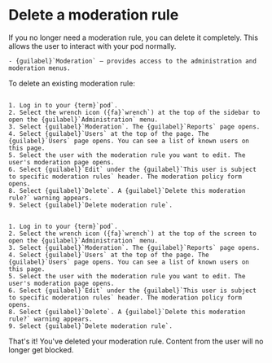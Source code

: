 # Delete a moderation rule

If you no longer need a moderation rule, you can delete it completely. This allows the user to interact with your pod normally.

```{dropdown} Required permissions
- {guilabel}`Moderation` – provides access to the administration and moderation menus.
```

To delete an existing moderation rule:

```{tabbed} Desktop

1. Log in to your {term}`pod`.
2. Select the wrench icon ({fa}`wrench`) at the top of the sidebar to open the {guilabel}`Administration` menu.
3. Select {guilabel}`Moderation`. The {guilabel}`Reports` page opens.
4. Select {guilabel}`Users` at the top of the page. The {guilabel}`Users` page opens. You can see a list of known users on this page.
5. Select the user with the moderation rule you want to edit. The user's moderation page opens.
6. Select {guilabel}`Edit` under the {guilabel}`This user is subject to specific moderation rules` header. The moderation policy form opens.
8. Select {guilabel}`Delete`. A {guilabel}`Delete this moderation rule?` warning appears.
9. Select {guilabel}`Delete moderation rule`.

```

```{tabbed} Mobile

1. Log in to your {term}`pod`.
2. Select the wrench icon ({fa}`wrench`) at the top of the screen to open the {guilabel}`Administration` menu.
3. Select {guilabel}`Moderation`. The {guilabel}`Reports` page opens.
4. Select {guilabel}`Users` at the top of the page. The {guilabel}`Users` page opens. You can see a list of known users on this page.
5. Select the user with the moderation rule you want to edit. The user's moderation page opens.
6. Select {guilabel}`Edit` under the {guilabel}`This user is subject to specific moderation rules` header. The moderation policy form opens.
8. Select {guilabel}`Delete`. A {guilabel}`Delete this moderation rule?` warning appears.
9. Select {guilabel}`Delete moderation rule`.

```

That's it! You've deleted your moderation rule. Content from the user will no longer get blocked.
